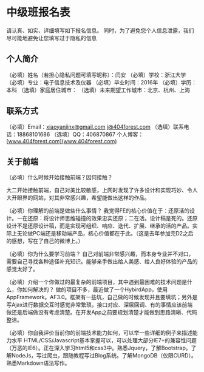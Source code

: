 # 中级班报名表

请认真、如实、详细填写如下报名信息。
同时，为了避免您个人信息泄露，我们尽可能地避免让您填写过于隐私的信息

## 个人简介

（必填）姓名（若担心隐私问题可填写昵称）：闫安
（必填）学校：浙江大学
（必填）专业：电子信息技术及仪器
（必填）毕业时间：2016年
（必填）学历：本科
（选填）家庭居住城市：
（选填）未来期望工作城市：北京、杭州、上海

## 联系方式

（必填）Email：xiaoyanjinx@gmail.com i@404forest.com
（选填）联系电话：18868101686
（选填）QQ：406870867
 个人博客：[www.404forest.com](www.404forest.com)

## 关于前端

（必填）什么时候开始接触前端？因何接触？

 大二开始接触前端，自己对美比较敏感，上网时发现了许多设计和实现巧妙、令人大开眼界的网站，对其非常感兴趣，希望能做出这样的作品。

（必填）你理解的前端是做些什么事情？
 我觉得FE的核心价值在于：还原活的设计。一在还原：将设计师思维碰撞的效果忠实还原；二在活。设计稿是死的。还原设计不是还原设计稿，而是实现可组织、响应、迭代、扩展、继承的活的产品。实际上无论做PC端还是移动端产品，核心价值都在于此。（这是去年参加完D2之后的感想，写在了自己的微博上。）

（必填）你为什么要学习前端？
 自己对前端非常感兴趣，而本身专业并不对口，需要自己寻找各种途径补充知识。能够亲手做出给人美感、给人良好体验的产品的感觉太好了。

（必填）介绍一个你做过的最复杂的前端项目，其中遇到最困难的技术问题是什么，你如何解决的？
 做的项目不多，最近做了一个HybirdApp，使用AppFramework。AF3.0。框架有一些坑，自己做的时候发现并且要填坑；另外是写Ajax进行数据交互时感觉非常繁琐，接口对应、深层回调、有的事情应该前端做还是后端做没有考虑清楚。在开发App之前要规划清楚才能做到思路清晰、代码整洁。

（必填）你自我评价当前你的前端技术能力如何，可以举一些详细的例子来描述能力水平
 HTML/CSS/Javascript基本掌握可以，可以处理大部分IE7+的兼容性问题（万恶的IE6）。正在深入学习html5和css3中。熟悉Jquery，了解Bootstrap。了解NodeJs，写过爬虫，跟随教程写过Blog系统。了解MongoDB（仅限CURD）。熟悉Markdown语法写作。


